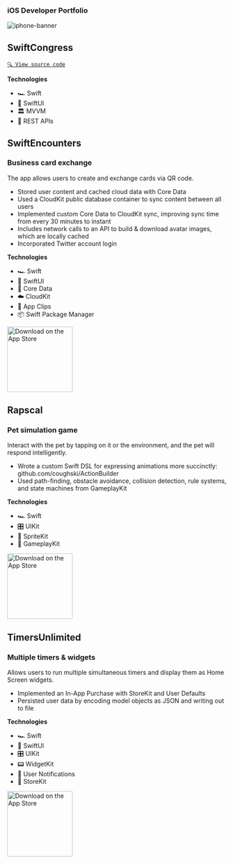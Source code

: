 ### iOS Developer Portfolio
![iphone-banner](https://user-images.githubusercontent.com/945761/223170235-c4bac54f-871f-44bb-9fca-e9a86db75527.jpeg)

## SwiftCongress
[`🔍 View source code`](https://github.com/coughski/SwiftCongress)

**Technologies**
- 🏎️ Swift
- 📐 SwiftUI
- 🏛️ MVVM
- 🔁 REST APIs

## SwiftEncounters
### Business card exchange

The app allows users to create and exchange cards via QR code.
- Stored user content and cached cloud data with Core Data
- Used a CloudKit public database container to sync content between all users
- Implemented custom Core Data to CloudKit sync, improving sync time from every 30 minutes to instant
- Includes network calls to an API to build & download avatar images, which are locally cached
- Incorporated Twitter account login

**Technologies**
- 🏎️ Swift
- 📐 SwiftUI
- 💾 Core Data
- ☁️ CloudKit
- 📎 App Clips
- 📦 Swift Package Manager

<a href="https://apps.apple.com/us/app/swiftencounters/id1635827235" target="_blank"><img width="150" alt="Download on the App Store" src="https://developer.apple.com/assets/elements/badges/download-on-the-app-store.svg"/></a>

## Rapscal
### Pet simulation game

Interact with the pet by tapping on it or the environment, and the pet will respond intelligently.
- Wrote a custom Swift DSL for expressing animations more succinctly: github.com/coughski/ActionBuilder
- Used path-finding, obstacle avoidance, collision detection, rule systems, and state machines from GameplayKit

**Technologies**
- 🏎️ Swift
- 🎛️ UIKit
- 👾 SpriteKit
- 🎲 GameplayKit

<a href="https://apps.apple.com/us/app/rapscal/id1599032411" target="_blank"><img width="150" alt="Download on the App Store" src="https://developer.apple.com/assets/elements/badges/download-on-the-app-store.svg"/></a>

## TimersUnlimited
### Multiple timers & widgets

Allows users to run multiple simultaneous timers and display them as Home Screen widgets.
- Implemented an In-App Purchase with StoreKit and User Defaults
- Persisted user data by encoding model objects as JSON and writing out to file

**Technologies**
- 🏎️ Swift
- 📐 SwiftUI
- 🎛️ UIKit
- 📟 WidgetKit
- 🔔 User Notifications
- 🛒 StoreKit

<a href="https://apps.apple.com/us/app/timersunlimited/id1551693659" target="_blank"><img width="150" alt="Download on the App Store" src="https://developer.apple.com/assets/elements/badges/download-on-the-app-store.svg"/></a>
